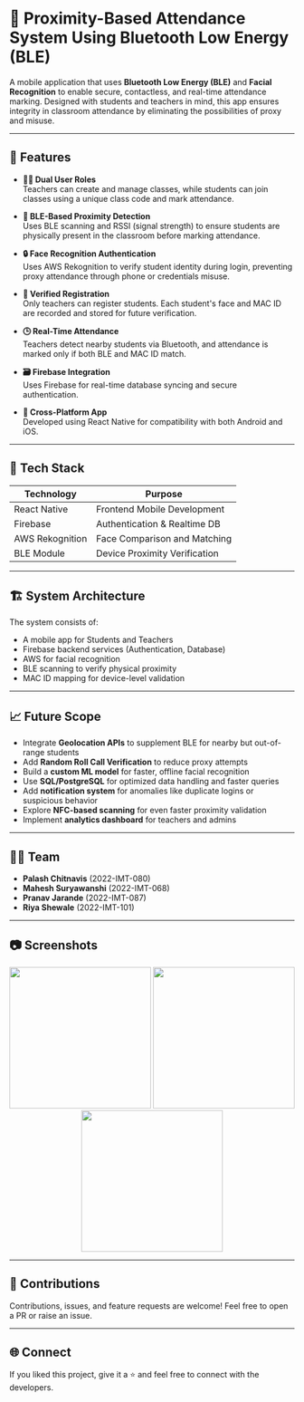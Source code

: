 # 📲 Proximity-Based Attendance System Using Bluetooth Low Energy (BLE)

A mobile application that uses **Bluetooth Low Energy (BLE)** and **Facial Recognition** to enable secure, contactless, and real-time attendance marking. Designed with students and teachers in mind, this app ensures integrity in classroom attendance by eliminating the possibilities of proxy and misuse.

---

## 🚀 Features

- **👨‍🏫 Dual User Roles**  
  Teachers can create and manage classes, while students can join classes using a unique class code and mark attendance.

- **📍 BLE-Based Proximity Detection**  
  Uses BLE scanning and RSSI (signal strength) to ensure students are physically present in the classroom before marking attendance.

- **🔒 Face Recognition Authentication**  
  Uses AWS Rekognition to verify student identity during login, preventing proxy attendance through phone or credentials misuse.

- **🧾 Verified Registration**  
  Only teachers can register students. Each student's face and MAC ID are recorded and stored for future verification.

- **🕒 Real-Time Attendance**  
  Teachers detect nearby students via Bluetooth, and attendance is marked only if both BLE and MAC ID match.

- **🗃 Firebase Integration**  
  Uses Firebase for real-time database syncing and secure authentication.

- **📱 Cross-Platform App**  
  Developed using React Native for compatibility with both Android and iOS.

---

## 🧠 Tech Stack

| Technology      | Purpose                       |
| --------------- | ----------------------------- |
| React Native    | Frontend Mobile Development   |
| Firebase        | Authentication & Realtime DB  |
| AWS Rekognition | Face Comparison and Matching  |
| BLE Module      | Device Proximity Verification |

---

## 🏗️ System Architecture

The system consists of:

- A mobile app for Students and Teachers
- Firebase backend services (Authentication, Database)
- AWS for facial recognition
- BLE scanning to verify physical proximity
- MAC ID mapping for device-level validation

---

## 📈 Future Scope

- Integrate **Geolocation APIs** to supplement BLE for nearby but out-of-range students
- Add **Random Roll Call Verification** to reduce proxy attempts
- Build a **custom ML model** for faster, offline facial recognition
- Use **SQL/PostgreSQL** for optimized data handling and faster queries
- Add **notification system** for anomalies like duplicate logins or suspicious behavior
- Explore **NFC-based scanning** for even faster proximity validation
- Implement **analytics dashboard** for teachers and admins

---

## 👨‍💻 Team

- **Palash Chitnavis** (2022-IMT-080)
- **Mahesh Suryawanshi** (2022-IMT-068)
- **Pranav Jarande** (2022-IMT-087)
- **Riya Shewale** (2022-IMT-101)

---

## 📷 Screenshots

<p align="center">
  <img src="docs/screenshots/home.png" width="250"/>
  <img src="docs/screenshots/login.png" width="250"/>
  <img src="docs/screenshots/scan.png" width="250"/>
</p>

---

## 🙌 Contributions

Contributions, issues, and feature requests are welcome! Feel free to open a PR or raise an issue.

---

## 🌐 Connect

If you liked this project, give it a ⭐️ and feel free to connect with the developers.
